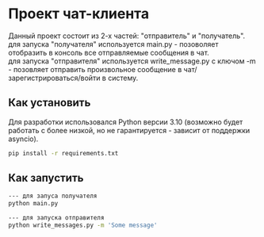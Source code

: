 # Проект чат-клиента

Данный проект состоит из 2-х частей: "отправитель" и "получатель".  
для запуска "получателя" используется main.py - позоволяет отобразить в консоль все отправляемые сообщения в чат.  
для запуска "отправителя" используется write_message.py с ключом -m - позовляет отправить произвольное сообщение в чат/зарегистрироваться/войти в систему.  

## Как установить

Для разработки использовался Python версии 3.10 (возможно будет работать с более низкой, но не гарантируется - зависит от поддержки asyncio).

```bash
pip install -r requirements.txt
```

## Как запустить

```bash
--- для запуса получателя
python main.py

--- для запуска отправителя
python write_messages.py -m 'Some message'
```


